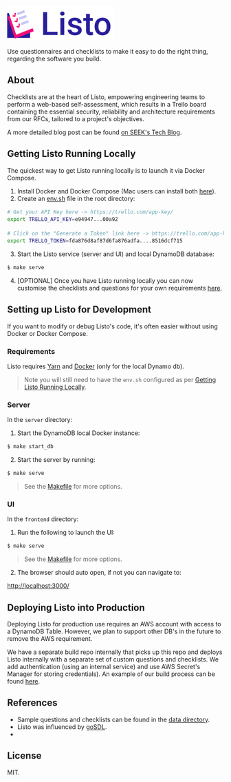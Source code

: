 ![Logo](logo.png)


Use questionnaires and checklists to make it easy to do the right thing, regarding the software you build.


## About

Checklists are at the heart of Listo, empowering engineering teams to perform a web-based self-assessment, which results in a Trello board containing the essential security, reliability and architecture requirements from our RFCs, tailored to a project's objectives. 

A more detailed blog post can be found [on SEEK's Tech Blog](https://medium.com/seek-blog/listo-failing-safely-with-checklists-and-rfc-s-d14b6fa34b2f).

## Getting Listo Running Locally

The quickest way to get Listo running locally is to launch it via Docker Compose.

1. Install Docker and Docker Compose (Mac users can install both [here](https://docs.docker.com/docker-for-mac/install/)).
2. Create an [env.sh](examples/TEMPLATE_env.sh) file in the root directory:

  ```bash
  # Get your API Key here -> https://trello.com/app-key/
  export TRELLO_API_KEY=e94947...00a92

  # Click on the "Generate a Token" link here -> https://trello.com/app-key/.
  export TRELLO_TOKEN=fda876d8af87d6fa876adfa....8516dcf715
  ```

3. Start the Listo service (server and UI) and local DynamoDB database:

  ```bash
  $ make serve
  ```
4. [OPTIONAL] Once you have Listo running locally you can now customise the checklists and questions for your own requirements [here](data/).


## Setting up Listo for Development

If you want to modify or debug Listo's code, it's often easier without using Docker or Docker Compose. 

### Requirements

Listo requires [Yarn](https://yarnpkg.com/) and [Docker](https://www.docker.com/) (only for the local Dynamo db).

> Note you will still need to have the `env.sh` configured as per [Getting Listo Running Locally](#getting-listo-running-locally).

### Server
In the `server` directory:

1. Start the DynamoDB local Docker instance:

  ```bash
  $ make start_db
  ```

2. Start the server by running:

  ```bash
  $ make serve
  ```

> See the [Makefile](./server/Makefile) for more options.

### UI

In the `frontend` directory:

1. Run the following to launch the UI:

```bash
$ make serve
```

> See the [Makefile](./frontend/Makefile) for more options.

2. The browser should auto open, if not you can navigate to:

  [http://localhost:3000/](http://localhost:3000/)


## Deploying Listo into Production

Deploying Listo for production use requires an AWS account with access to a DynamoDB Table. However, we plan to support other DB's in the future to remove the AWS requirement.

We have a separate build repo internally that picks up this repo and deploys Listo internally with a separate set of custom questions and checklists. We add authentication (using an internal service) and use AWS Secret's Manager for storing credentials). An example of our build process can be found [here](examples/deploy).

## References

+ Sample questions and checklists can be found in the [data directory](data/).
+ Listo was influenced by [goSDL](https://github.com/slackhq/goSDL).
+ 

## License

MIT.

